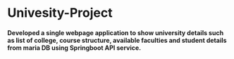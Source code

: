 # Univesity-Project
#### Developed a single webpage application to show university details such as list of college, course structure, available faculties and student details from maria DB using Springboot API service.
